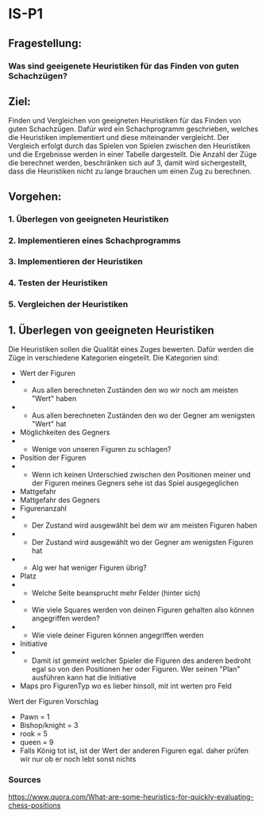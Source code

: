 # IS-P1



## Fragestellung:

### Was sind geeigenete Heuristiken für das Finden von guten Schachzügen?

## Ziel:
Finden und Vergleichen von geeigneten Heuristiken für das Finden von guten Schachzügen.
Dafür wird ein Schachprogramm geschrieben, welches die Heuristiken implementiert und diese miteinander vergleicht.
Der Vergleich erfolgt durch das Spielen von Spielen zwischen den Heuristiken und die Ergebnisse werden in einer Tabelle dargestellt.
Die Anzahl der Züge die berechnet werden, beschränken sich auf 3, damit wird sichergestellt, dass die Heuristiken nicht zu lange brauchen um einen Zug zu berechnen.


## Vorgehen:
### 1. Überlegen von geeigneten Heuristiken
### 2. Implementieren eines Schachprogramms
### 3. Implementieren der Heuristiken
### 4. Testen der Heuristiken
### 5. Vergleichen der Heuristiken

## 1. Überlegen von geeigneten Heuristiken

Die Heuristiken sollen die Qualität eines Zuges bewerten. Dafür werden die Züge in verschiedene Kategorien eingeteilt. Die Kategorien sind:
- Wert der Figuren
- - Aus allen berechneten Zuständen den wo wir noch am meisten "Wert" haben
- - Aus allen berechneten Zuständen den wo der Gegner am wenigsten "Wert" hat
- Möglichkeiten des Gegners
-  - Wenige von unseren Figuren zu schlagen?
- Position der Figuren
- - Wenn ich keinen Unterschied zwischen den Positionen meiner und der Figuren meines Gegners sehe ist das Spiel ausgegeglichen
- Mattgefahr
- Mattgefahr des Gegners
- Figurenanzahl
- - Der Zustand wird ausgewählt bei dem wir am meisten Figuren haben
- - Der Zustand wird ausgewählt wo der Gegner am wenigsten Figuren hat
- - Alg wer hat weniger Figuren übrig?
- Platz
- - Welche Seite beansprucht mehr Felder (hinter sich)
- - Wie viele Squares werden von deinen Figuren gehalten also können angegriffen werden?
- - Wie viele deiner Figuren können angegriffen werden
- Initiative
- - Damit ist gemeint welcher Spieler die Figuren des anderen bedroht egal so von den Positionen her oder Figuren. Wer seinen "Plan" ausführen kann hat die Initiative
- Maps pro FigurenTyp wo es lieber hinsoll, mit int werten pro Feld 

Wert der Figuren Vorschlag
- Pawn = 1
- Bishop/knight = 3
- rook = 5
- queen = 9
- Falls König tot ist, ist der Wert der anderen Figuren egal. daher prüfen wir nur ob er noch lebt sonst nichts


### Sources
https://www.quora.com/What-are-some-heuristics-for-quickly-evaluating-chess-positions
